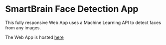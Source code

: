 # SmartBrain Face Detection App

This fully responsive Web App uses a Machine Learning API to detect faces from any images.

The Web App is hosted [here](https://smart-brain-app5.herokuapp.com/)
